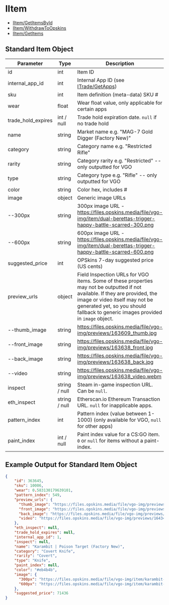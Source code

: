 # IItem

- [IItem/GetItemsById](IItem/GetItemsById.md)
- [IItem/WithdrawToOpskins](IItem/WithdrawToOpskins.md)
- [IItem/GetItems](IItem/GetItems.md)

## Standard Item Object

Parameter | Type | Description
--------- | -----| -------- 
id | int | Item ID
internal_app_id | int | Internal App ID (see [ITrade/GetApps](/ITrade/GetApps.md))
sku | int | Item definition (meta-data) SKU #
wear | float | Wear float value, only applicable for certain apps
trade_hold_expires | int / null | Trade hold expiration date. `null` if no trade hold
name | string | Market name e.g. "MAG-7 Gold Digger (Factory New)"
category | string | Category name e.g. "Restricted Rifle"
rarity | string | Category rarity e.g. "Restricted" -- only outputted for VGO
type | string | Category type e.g. "Rifle" -- only outputted for VGO
color | string | Color hex, includes #
image | object | Generic image URLs
--300px | string | 300px image URL - https://files.opskins.media/file/vgo-img/item/dual-berettas-trigger-happy-battle-scarred-300.png
--600px | string | 600px image URL - https://files.opskins.media/file/vgo-img/item/dual-berettas-trigger-happy-battle-scarred-600.png
suggested_price | int | OPSkins 7-day suggested price (US cents)
preview_urls | object | Field Inspection URLs for VGO items. Some of these properties may not be outputted if not available. If they are provided, the image or video itself may not be generated yet, so you should fallback to generic images provided in `image` object.
--thumb_image | string | https://files.opskins.media/file/vgo-img/previews/163609_thumb.jpg
--front_image | string | https://files.opskins.media/file/vgo-img/previews/163638_front.jpg
--back_image | string | https://files.opskins.media/file/vgo-img/previews/163638_back.jpg
--video | string | https://files.opskins.media/file/vgo-img/previews/163638_video.webm
inspect | string / null | Steam in-game inspection URL. Can be `null`.
eth_inspect | string / null | Etherscan.io Ethereum Transaction URL. `null` for inapplicable apps.
pattern_index | int | Pattern index (value between 1-1000) (only available for VGO, `null` for other apps)
paint_index | int / null | Paint index value for a CS:GO item. `0` or `null` for items without a paint-index.

## Example Output for Standard Item Object
```json
{
    "id": 363645,
    "sku": 10006,
    "wear": 0.583130179639101,
    "pattern_index": 549,
    "preview_urls": {
      "thumb_image": "https://files.opskins.media/file/vgo-img/previews/164325_thumb.jpg",
      "front_image": "https://files.opskins.media/file/vgo-img/previews/164342_front.jpg",
      "back_image": "https://files.opskins.media/file/vgo-img/previews/164342_back.jpg",
      "video": "https://files.opskins.media/file/vgo-img/previews/164342_video.webm"
    },
    "eth_inspect": null,
    "trade_hold_expires": null,
    "internal_app_id": 1,
    "inspect": null,
    "name": "Karambit | Poison Target (Factory New)",
    "category": "Covert Knife",
    "rarity": "Covert",
    "type": "Knife",
    "paint_index": null,
    "color": "#eb4b4b",
    "image": {
      "300px": "https://files.opskins.media/file/vgo-img/item/karambit-poison-target-factory-new-300.png",
      "600px": "https://files.opskins.media/file/vgo-img/item/karambit-poison-target-factory-new-600.png"
    },
    "suggested_price": 71436
}
```